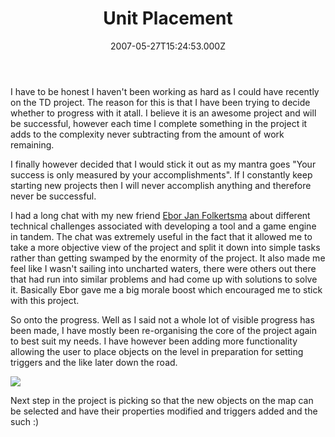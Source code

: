 ﻿---
coverImage: /images/fallback-post-header.png
date: '2007-05-27T15:24:53.000Z'
tags: []
title: Unit Placement
oldUrl: /c/unit-placement
---

I have to be honest I haven't been working as hard as I could have recently on the TD project. The reason for this is that I have been trying to decide whether to progress with it atall. I believe it is an awesome project and will be successful, however each time I complete something in the project it adds to the complexity never subtracting from the amount of work remaining.

<!-- more -->

I finally however decided that I would stick it out as my mantra goes "Your success is only measured by your accomplishments". If I constantly keep starting new projects then I will never accomplish anything and therefore never be successful.

I had a long chat with my new friend [Ebor Jan Folkertsma](https://www.folkertsma.net/) about different technical challenges associated with developing a tool and a game engine in tandem. The chat was extremely useful in the fact that it allowed me to take a more objective view of the project and split it down into simple tasks rather than getting swamped by the enormity of the project. It also made me feel like I wasn't sailing into uncharted waters, there were others out there that had run into similar problems and had come up with solutions to solve it. Basically Ebor gave me a big morale boost which encouraged me to stick with this project.

So onto the progress. Well as I said not a whole lot of visible progress has been made, I have mostly been re-organising the core of the project again to best suit my needs. I have however been adding more functionality allowing the user to place objects on the level in preparation for setting triggers and the like later down the road.

![](https://www.mikecann.blog/Work/TDProject/engine05.jpg)

Next step in the project is picking so that the new objects on the map can be selected and have their properties modified and triggers added and the such :)
